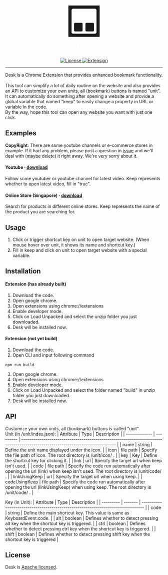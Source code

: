 <p align="center">
    <img width="100" src="https://github.com/SNinjo/desk/blob/master/public/icon.png" alt="Desk logo">
</p>
<p align="center">
    <span style="color: white; font-size: 30px">Desk</span>
</p>
<p align="center">
    <a href="https://github.com/SNinjo/desk/blob/main/LICENSE">
        <img src="https://img.shields.io/badge/license-Apache-blue" alt="License">
    </a>
    <a href="https://github.com/SNinjo/desk/releases/tag/v1.0.0">
        <img src="https://img.shields.io/badge/extension-v1.0.0-blue" alt="Extension">
    </a>
</p>

<hr/>
Desk is a Chrome Extension that provides enhanced bookmark functionality.
<br/><br/>
This tool can simplify a lot of daily routine on the website and also provides an API to customize your own units, all (bookmark) buttons is named "unit".
<br/>
It can automatically do something after opening a website and provide a global variable that named "keep" to easily change a property in URL or variable in the code.
<br/>
By the way, hope this tool can open any website you want with just one click.


## Examples
<b>CopyRight</b>: There are some youtube channels or e-commerce stores in example. If it had any problem, please post a question in [issue](https://github.com/SNinjo/desk/issues) and we'll deal with (maybe delete) it right away. We're very sorry about it.

#### Youtube &middot; [download](https://github.com/SNinjo/desk/tree/youtube)
Follow some youtuber or youtube channel for latest video.
Keep represents whether to open latest video, fill in "true".

#### Online Store (Singapore) &middot; [download](https://github.com/SNinjo/desk/tree/onlineStore)
Search for products in different online stores.
Keep represents the name of the product you are searching for.


## Usage
1. Click or trigger shortcut key on unit to open target website. (When mouse hover over unit, it shows its name and shortcut key.)
2. Fill in keep and click on unit to open target website with a special variable.


## Installation
#### Extension (has already built)
1. Download the code.
2. Open google chrome.
3. Open extensions using chrome://extensions
4. Enable developer mode.
5. Click on Load Unpacked and select the unzip folder you just downloaded.
6. Desk will be installed now.

#### Extension (not yet build)
1. Download the code.
2. Open CLI and input following command
```
npm run build
```
3. Open google chrome.
4. Open extensions using chrome://extensions
5. Enable developer mode.
6. Click on Load Unpacked and select the folder named "build" in unzip folder you just downloaded.
7. Desk will be installed now.


## API
Customize your own units, all (bookmark) buttons is called "unit".  
Unit (in /unit/index.json):
| Attribute     | Type      | Description                                                                                                                   |
| ------------- | --------- | ----------------------------------------------------------------------------------------------------------------------------- |
| name          | string    | Define the unit name displayed under the icon.                                                                                |
| icon          | file path | Specify the file path of icon. The root directory is /unit/icon/ .                                                            |
| key           | Key       | Define the shortcut key for clicking it.                                                                                      |
| link          | url       | Specify the target url when keep isn't used.                                                                                  |
| code          | file path | Specify the code run automatically after opening the url (link) when keep isn't used. The root directory is /unit/code/ .     |
| linkUsingKeep | url       | Specify the target url when using keep.                                                                                       |
| codeUsingKeep | file path | Specify the code run automatically after opening the url (linkUsingKeep) when using keep. The root directory is /unit/code/ . |

Key (in Unit):
| Attribute | Type    | Description                                                                     |
| --------- | ------- | ------------------------------------------------------------------------------- |
| code      | string  | Define the main shortcut key. This value is same as KeyboardEvent.code.         |
| alt       | boolean | Defines whether to detect pressing alt key when the shortcut key is triggered.  |
| ctrl      | boolean | Defines whether to detect pressing ctrl key when the shortcut key is triggered. |
| shift     | boolean | Defines whether to detect pressing shift key when the shortcut key is triggered |


## License
Desk is [Apache licensed](./LICENSE).
